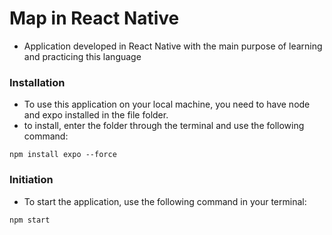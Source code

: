 # Map in React Native
- Application developed in React Native with the main purpose of learning and practicing this language

### Installation

- To use this application on your local machine, you need to have node and expo installed in the file folder.
- to install, enter the folder through the terminal and use the following command:

```
npm install expo --force
```
### Initiation
- To start the application, use the following command in your terminal:

```
npm start
```
